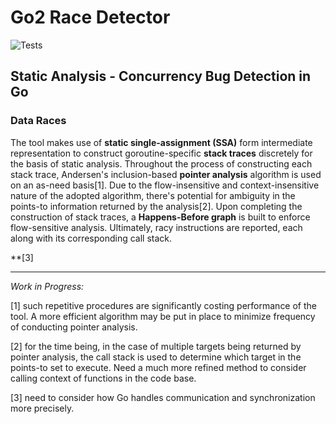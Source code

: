 # Go2 Race Detector

![Tests](https://github.com/dopelsunce/race-go2/workflows/Tests/badge.svg)

## Static Analysis - Concurrency Bug Detection in Go
### Data Races

The tool makes use of __static single-assignment (SSA)__ form intermediate representation to construct goroutine-specific __stack traces__ discretely for the basis of static analysis. Throughout the process of constructing each stack trace, Andersen's inclusion-based __pointer analysis__ algorithm is used on an as-need basis[1]. Due to the flow-insensitive and context-insensitive nature of the adopted algorithm, there's potential for ambiguity in the points-to information returned by the analysis[2]. Upon completing the construction of stack traces, a __Happens-Before graph__ is built to enforce flow-sensitive analysis. Ultimately, racy instructions are reported, each along with its corresponding call stack. 

**[3]

****************************************************************************************************
_Work in Progress:_

[1] such repetitive procedures are significantly costing performance of the tool. A more efficient algorithm may be put in place to minimize frequency of conducting pointer analysis. 

[2] for the time being, in the case of multiple targets being returned by pointer analysis, the call stack is used to determine which target in the points-to set to execute. Need a much more refined method to consider calling context of functions in the code base. 

[3] need to consider how Go handles communication and synchronization more precisely. 
